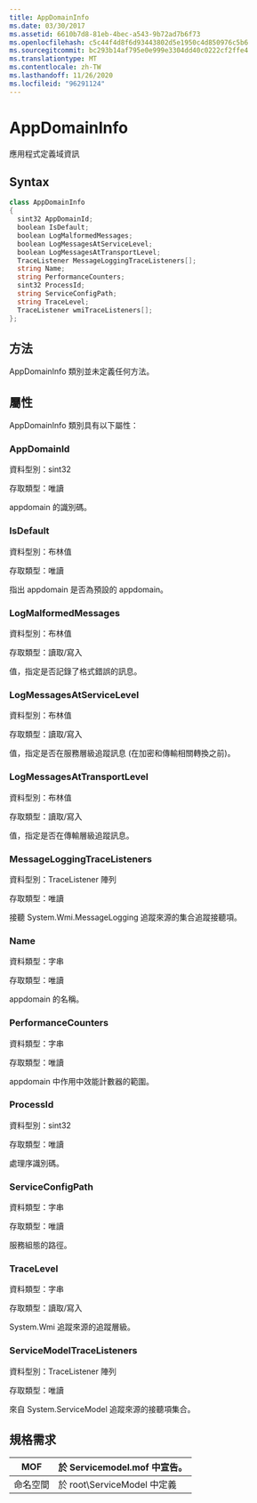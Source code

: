 ```yaml
---
title: AppDomainInfo
ms.date: 03/30/2017
ms.assetid: 6610b7d8-81eb-4bec-a543-9b72ad7b6f73
ms.openlocfilehash: c5c44f4d8f6d93443802d5e1950c4d850976c5b6
ms.sourcegitcommit: bc293b14af795e0e999e3304dd40c0222cf2ffe4
ms.translationtype: MT
ms.contentlocale: zh-TW
ms.lasthandoff: 11/26/2020
ms.locfileid: "96291124"
---
```

# <a name="appdomaininfo"></a>AppDomainInfo

應用程式定義域資訊  
  
## <a name="syntax"></a>Syntax  
  
```csharp
class AppDomainInfo  
{  
  sint32 AppDomainId;  
  boolean IsDefault;  
  boolean LogMalformedMessages;  
  boolean LogMessagesAtServiceLevel;  
  boolean LogMessagesAtTransportLevel;  
  TraceListener MessageLoggingTraceListeners[];  
  string Name;  
  string PerformanceCounters;  
  sint32 ProcessId;  
  string ServiceConfigPath;  
  string TraceLevel;  
  TraceListener wmiTraceListeners[];  
};  
```  
  
## <a name="methods"></a>方法  

 AppDomainInfo 類別並未定義任何方法。  
  
## <a name="properties"></a>屬性  

 AppDomainInfo 類別具有以下屬性：  
  
### <a name="appdomainid"></a>AppDomainId  

 資料型別：sint32  
  
 存取類型：唯讀  
  
 appdomain 的識別碼。  
  
### <a name="isdefault"></a>IsDefault  

 資料型別：布林值  
  
 存取類型：唯讀  
  
 指出 appdomain 是否為預設的 appdomain。  
  
### <a name="logmalformedmessages"></a>LogMalformedMessages  

 資料型別：布林值  
  
 存取類型：讀取/寫入  
  
 值，指定是否記錄了格式錯誤的訊息。  
  
### <a name="logmessagesatservicelevel"></a>LogMessagesAtServiceLevel  

 資料型別：布林值  
  
 存取類型：讀取/寫入  
  
 值，指定是否在服務層級追蹤訊息 (在加密和傳輸相關轉換之前)。  
  
### <a name="logmessagesattransportlevel"></a>LogMessagesAtTransportLevel  

 資料型別：布林值  
  
 存取類型：讀取/寫入  
  
 值，指定是否在傳輸層級追蹤訊息。  
  
### <a name="messageloggingtracelisteners"></a>MessageLoggingTraceListeners  

 資料型別：TraceListener 陣列  
  
 存取類型：唯讀  
  
 接聽 System.Wmi.MessageLogging 追蹤來源的集合追蹤接聽項。  
  
### <a name="name"></a>Name  

 資料類型：字串  
  
 存取類型：唯讀  
  
 appdomain 的名稱。  
  
### <a name="performancecounters"></a>PerformanceCounters  

 資料類型：字串  
  
 存取類型：唯讀  
  
 appdomain 中作用中效能計數器的範圍。  
  
### <a name="processid"></a>ProcessId  

 資料型別：sint32  
  
 存取類型：唯讀  
  
 處理序識別碼。  
  
### <a name="serviceconfigpath"></a>ServiceConfigPath  

 資料類型：字串  
  
 存取類型：唯讀  
  
 服務組態的路徑。  
  
### <a name="tracelevel"></a>TraceLevel  

 資料類型：字串  
  
 存取類型：讀取/寫入  
  
 System.Wmi 追蹤來源的追蹤層級。  
  
### <a name="servicemodeltracelisteners"></a>ServiceModelTraceListeners  

 資料型別：TraceListener 陣列  
  
 存取類型：唯讀  
  
 來自 System.ServiceModel 追蹤來源的接聽項集合。  
  
## <a name="requirements"></a>規格需求  
  
|MOF|於 Servicemodel.mof 中宣告。|  
|---------|-----------------------------------|  
|命名空間|於 root\ServiceModel 中定義|
